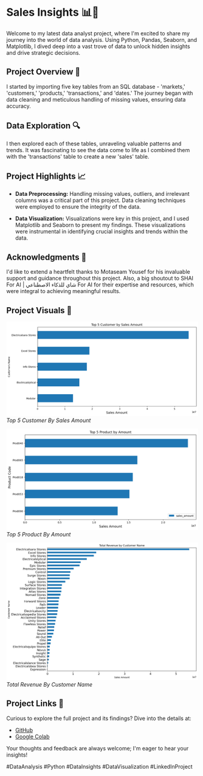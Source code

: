 # Sales Insights 📊🏥

Welcome to my latest data analyst project, where I'm excited to share my journey into the world of data analysis. Using Python, Pandas, Seaborn, and Matplotlib, I dived deep into a vast trove of data to unlock hidden insights and drive strategic decisions.

## Project Overview 📂

I started by importing five key tables from an SQL database - 'markets,' 'customers,' 'products,' 'transactions,' and 'dates.' The journey began with data cleaning and meticulous handling of missing values, ensuring data accuracy.

## Data Exploration 🔍

I then explored each of these tables, unraveling valuable patterns and trends. It was fascinating to see the data come to life as I combined them with the 'transactions' table to create a new 'sales' table.

## Project Highlights 📈

- **Data Preprocessing:** Handling missing values, outliers, and irrelevant columns was a critical part of this project. Data cleaning techniques were employed to ensure the integrity of the data.

- **Data Visualization:** Visualizations were key in this project, and I used Matplotlib and Seaborn to present my findings. These visualizations were instrumental in identifying crucial insights and trends within the data.

## Acknowledgments 🙌

I'd like to extend a heartfelt thanks to Motaseam Yousef for his invaluable support and guidance throughout this project. Also, a big shoutout to SHAI For AI | شاي للذكاء الاصطناعي For AI for their expertise and resources, which were integral to achieving meaningful results.

## Project Visuals 📸

![Data Exploration](Top_5_customer_by_sales_amount.png)
*Top 5 Customer By Sales Amount*

![Data Preprocessing](Top_5_product_by_amount.png)
*Top 5 Product By Amount*

![Data Visualization](Total_Revenue_by_Customer_Name.png)
*Total Revenue By Customer Name*

## Project Links 🔗

Curious to explore the full project and its findings? Dive into the details at:

- [GitHub](https://lnkd.in/ew_CyVuU)
- [Google Colab](https://lnkd.in/eJHVqBhG)

Your thoughts and feedback are always welcome; I'm eager to hear your insights!

#DataAnalysis #Python #DataInsights #DataVisualization #LinkedInProject
